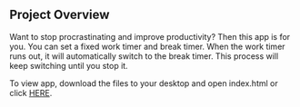 ## Project Overview
Want to stop procrastinating and improve productivity? Then this app is for you. You can set a fixed work timer and break timer. When the work timer runs out, it will automatically switch to the break timer. This process will keep switching until you stop it.

To view app, download the files to your desktop and open index.html or click <a href="https://envincebal.github.io/pomodoro-clock/">HERE</a>.
